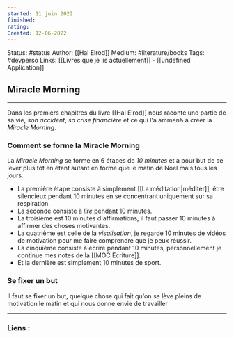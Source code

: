 ```yaml
---
started: 11 juin 2022
finished:
rating:
Created: 12-06-2022
---
```


Status: #status
Author: [[Hal Elrod]]
Medium: #literature/books 
Tags: #devperso
Links: [[Livres que je lis actuellement]] - [[undefined Application]]

## Miracle Morning

___

Dans les premiers chapitres du livre [[Hal Elrod]] nous raconte une partie de sa vie, *son accident*, *sa crise financière* et ce qui l'a ammen& à créer la *Miracle Morning*. 

### Comment se forme la Miracle Morning

La *Miracle Morning* se forme en 6 étapes de *10 minutes* et a pour but de se lever plus tôt en étant autant en forme que le matin de Noel mais tous les jours. 

- La première étape consiste à simplement [[La méditation|méditer]], être silencieux pendant 10 minutes en se concentrant uniquement sur sa respiration.
- La seconde consiste à *lire* pendant 10 minutes.
- La troisième est 10 minutes d'affirmations, il faut passer 10 minutes à affirmer des choses motivantes.
- La quatrième est celle de la *visalisation*, je regarde 10 minutes de vidéos de motivation pour me faire comprendre que je peux réussir.
- La cinquième consiste à écrire pendant 10 minutes, personnellement je continue mes notes de la [[MOC Ecriture]].
- Et la dernière est simplement 10 minutes de sport.                                                                                                                                                                                                                                                     

### Se fixer un but

Il faut se fixer un but, quelque chose qui fait qu'on se lève pleins de motivation le matin et qui nous donne envie de travailler 



___

### Liens :

